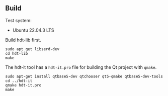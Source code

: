 ## Build

Test system:
- Ubuntu 22.04.3 LTS

Build hdt-lib first.

```
sudo apt get libserd-dev
cd hdt-lib
make
```

The hdt-it tool has a `hdt-it.pro` file for building the Qt project
with `qmake`.

```
sudo apt-get install qtbase5-dev qtchooser qt5-qmake qtbase5-dev-tools
cd ../hdt-it
qmake hdt-it.pro
make
```
